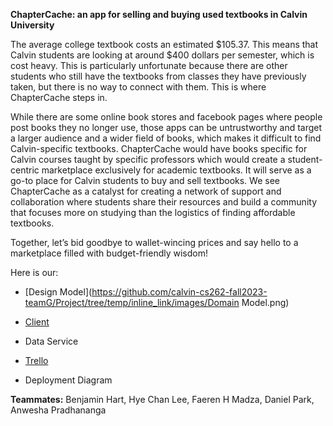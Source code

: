 **ChapterCache: an app for selling and buying used textbooks in Calvin University**

The average college textbook costs an estimated $105.37. This means that Calvin students are looking at around $400 dollars per semester, which is cost heavy.  This is particularly unfortunate because there are other students who still have the textbooks from classes they have previously taken, but there is no way to connect with them. This is where ChapterCache steps in.

While there are some online book stores and facebook pages where people post books they no longer use, those apps can be untrustworthy and target a larger audience and a wider field of books, which makes it difficult to find Calvin-specific textbooks. ChapterCache would have books specific for Calvin courses taught by specific professors which would create a student-centric marketplace exclusively for academic textbooks. It will serve as a go-to place for Calvin students to buy and sell textbooks. We see ChapterCache as a catalyst for creating a network of support and collaboration where students share their resources and build a community that focuses more on studying than the logistics of finding affordable textbooks. 

Together, let’s bid goodbye to wallet-wincing prices and say hello to a marketplace filled with budget-friendly wisdom!

Here is our:

- [Design Model](https://github.com/calvin-cs262-fall2023-teamG/Project/tree/temp/inline_link/images/Domain Model.png)

- [Client](https://github.com/calvin-cs262-fall2023-teamG/Client)

- Data Service

- [Trello](https://trello.com/b/ONBkWuzC/cs262g-the-chapter-cachers)

- Deployment Diagram


**Teammates:**
Benjamin Hart, Hye Chan Lee, Faeren H Madza, Daniel Park, Anwesha Pradhananga
